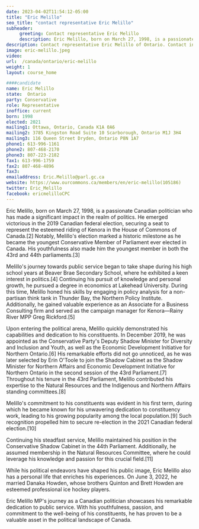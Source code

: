 ```yaml
---
date: 2023-04-02T11:54:12-05:00
title: "Eric Melillo"
seo_title: "contact representative Eric Melillo"
subheader:
     greeting: Contact representative Eric Melillo
     description: Eric Melillo, born on March 27, 1998, is a passionate Canadian politician who has made a significant impact in the realm of politics.
description: Contact representative Eric Melillo of Ontario. Contact information for Eric Melillo includes email address, phone number, and mailing address.
image: eric-melillo.jpeg
video:
url:  /canada/ontario/eric-melillo
weight: 1
layout: course_home

####candidate
name: Eric Melillo
state:	Ontario
party: Conservative
role: Representative
inoffice: current
born: 1998
elected: 2021
mailing1: Ottawa, Ontario, Canada K1A 0A6
mailing2: 3785 Kingston Road Suite 10 Scarborough, Ontario M1J 3H4
mailing3: 116 Queen Street Dryden, Ontario P8N 1A7
phone1: 613-996-1161
phone2: 807-468-2170
phone3: 807-223-2182
fax1: 613-996-1759
fax2: 807-468-4896
fax3:
emailaddress: Eric.Melillo@parl.gc.ca
website: https://www.ourcommons.ca/members/en/eric-melillo(105186)
twitter: Eric_Melillo
facebook: ericmelilloCPC
---
```


Eric Melillo, born on March 27, 1998, is a passionate Canadian politician who has made a significant impact in the realm of politics. He emerged victorious in the 2019 Canadian federal election, securing a seat to represent the esteemed riding of Kenora in the House of Commons of Canada.[2] Notably, Melillo's election marked a historic milestone as he became the youngest Conservative Member of Parliament ever elected in Canada. His youthfulness also made him the youngest member in both the 43rd and 44th parliaments.[3]

Melillo's journey towards public service began to take shape during his high school years at Beaver Brae Secondary School, where he exhibited a keen interest in politics.[4] Continuing his pursuit of knowledge and personal growth, he pursued a degree in economics at Lakehead University. During this time, Melillo honed his skills by engaging in policy analysis for a non-partisan think tank in Thunder Bay, the Northern Policy Institute. Additionally, he gained valuable experience as an Associate for a Business Consulting firm and served as the campaign manager for Kenora—Rainy River MPP Greg Rickford.[5]

Upon entering the political arena, Melillo quickly demonstrated his capabilities and dedication to his constituents. In December 2019, he was appointed as the Conservative Party's Deputy Shadow Minister for Diversity and Inclusion and Youth, as well as the Economic Development Initiative for Northern Ontario.[6] His remarkable efforts did not go unnoticed, as he was later selected by Erin O'Toole to join the Shadow Cabinet as the Shadow Minister for Northern Affairs and Economic Development Initiative for Northern Ontario in the second session of the 43rd Parliament.[7] Throughout his tenure in the 43rd Parliament, Melillo contributed his expertise to the Natural Resources and the Indigenous and Northern Affairs standing committees.[8]

Melillo's commitment to his constituents was evident in his first term, during which he became known for his unwavering dedication to constituency work, leading to his growing popularity among the local population.[9] Such recognition propelled him to secure re-election in the 2021 Canadian federal election.[10]

Continuing his steadfast service, Melillo maintained his position in the Conservative Shadow Cabinet in the 44th Parliament. Additionally, he assumed membership in the Natural Resources Committee, where he could leverage his knowledge and passion for this crucial field.[11]

While his political endeavors have shaped his public image, Eric Melillo also has a personal life that enriches his experiences. On June 3, 2022, he married Danaka Howden, whose brothers Quinton and Brett Howden are esteemed professional ice hockey players.

Eric Melillo MP's journey as a Canadian politician showcases his remarkable dedication to public service. With his youthfulness, passion, and commitment to the well-being of his constituents, he has proven to be a valuable asset in the political landscape of Canada.
